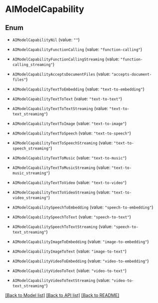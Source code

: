 # AIModelCapability

## Enum


* `AIModelCapabilityNil` (value: `""`)

* `AIModelCapabilityFunctionCalling` (value: `"function-calling"`)

* `AIModelCapabilityFunctionCallingStreaming` (value: `"function-calling_streaming"`)

* `AIModelCapabilityAcceptsDocumentFiles` (value: `"accepts-document-files"`)

* `AIModelCapabilityTextToEmbedding` (value: `"text-to-embedding"`)

* `AIModelCapabilityTextToText` (value: `"text-to-text"`)

* `AIModelCapabilityTextToTextStreaming` (value: `"text-to-text_streaming"`)

* `AIModelCapabilityTextToImage` (value: `"text-to-image"`)

* `AIModelCapabilityTextToSpeech` (value: `"text-to-speech"`)

* `AIModelCapabilityTextToSpeechStreaming` (value: `"text-to-speech_streaming"`)

* `AIModelCapabilityTextToMusic` (value: `"text-to-music"`)

* `AIModelCapabilityTextToMusicStreaming` (value: `"text-to-music_streaming"`)

* `AIModelCapabilityTextToVideo` (value: `"text-to-video"`)

* `AIModelCapabilityTextToVideoStreaming` (value: `"text-to-video_streaming"`)

* `AIModelCapabilitySpeechToEmbedding` (value: `"speech-to-embedding"`)

* `AIModelCapabilitySpeechToText` (value: `"speech-to-text"`)

* `AIModelCapabilitySpeechToTextStreaming` (value: `"speech-to-text_streaming"`)

* `AIModelCapabilityImageToEmbedding` (value: `"image-to-embedding"`)

* `AIModelCapabilityImageToText` (value: `"image-to-text"`)

* `AIModelCapabilityVideoToEmbedding` (value: `"video-to-embedding"`)

* `AIModelCapabilityVideoToText` (value: `"video-to-text"`)

* `AIModelCapabilityVideoToTextStreaming` (value: `"video-to-text_streaming"`)


[[Back to Model list]](../README.md#documentation-for-models) [[Back to API list]](../README.md#documentation-for-api-endpoints) [[Back to README]](../README.md)


